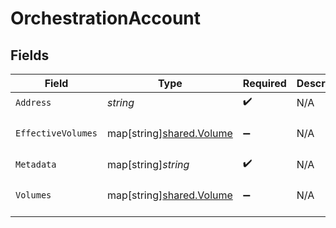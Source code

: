 # OrchestrationAccount


## Fields

| Field                                                                                       | Type                                                                                        | Required                                                                                    | Description                                                                                 | Example                                                                                     |
| ------------------------------------------------------------------------------------------- | ------------------------------------------------------------------------------------------- | ------------------------------------------------------------------------------------------- | ------------------------------------------------------------------------------------------- | ------------------------------------------------------------------------------------------- |
| `Address`                                                                                   | *string*                                                                                    | :heavy_check_mark:                                                                          | N/A                                                                                         | users:001                                                                                   |
| `EffectiveVolumes`                                                                          | map[string][shared.Volume](../../../pkg/models/shared/volume.md)                            | :heavy_minus_sign:                                                                          | N/A                                                                                         | {"USD":{"input":100,"output":10,"balance":90},"EUR":{"input":100,"output":10,"balance":90}} |
| `Metadata`                                                                                  | map[string]*string*                                                                         | :heavy_check_mark:                                                                          | N/A                                                                                         | {"admin":"true"}                                                                            |
| `Volumes`                                                                                   | map[string][shared.Volume](../../../pkg/models/shared/volume.md)                            | :heavy_minus_sign:                                                                          | N/A                                                                                         | {"USD":{"input":100,"output":10,"balance":90},"EUR":{"input":100,"output":10,"balance":90}} |